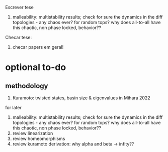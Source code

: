 Escrever tese
1. malleability: multistability results; check for sure the dynamics in the diff topologies - any chaos ever? for random tops? why does all-to-all have this chaotic, non phase locked, behavior??

Checar tese:
1. checar papers em geral!





# optional to-do
## methodology
1. Kuramoto: twisted states, basin size & eigenvalues in Mihara 2022

for later

1. malleability: multistability results; check for sure the dynamics in the diff topologies - any chaos ever? for random tops? why does all-to-all have this chaotic, non phase locked, behavior??
2. review linearization
3. review homeomorphisms
4. review kuramoto derivation: why alpha and beta -> infity??
